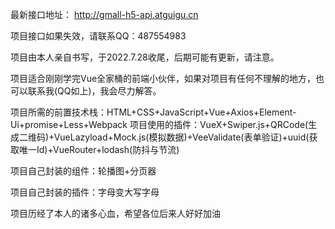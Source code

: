 最新接口地址： http://gmall-h5-api.atguigu.cn

项目接口如果失效，请联系QQ：487554983

项目由本人亲自书写，于2022.7.28收尾，后期可能有更新，请注意。

项目适合刚刚学完Vue全家桶的前端小伙伴，如果对项目有任何不理解的地方，也可以联系我(QQ如上)，我会尽力解答。

项目所需的前置技术栈：HTML+CSS+JavaScript+Vue+Axios+Element-Ui+promise+Less+Webpack
项目使用的插件：VueX+Swiper.js+QRCode(生成二维码)+VueLazyload+Mock.js(模拟数据)+VeeValidate(表单验证)+uuid(获取唯一Id)+VueRouter+lodash(防抖与节流)

项目自己封装的组件：轮播图+分页器

项目自己封装的插件：字母变大写字母

项目历经了本人的诸多心血，希望各位后来人好好加油
